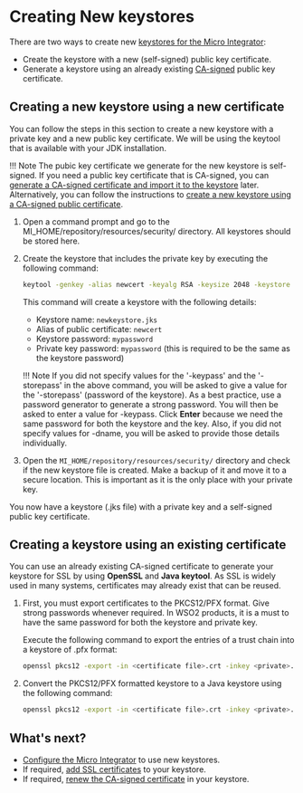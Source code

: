 # Creating New keystores

There are two ways to create new [keystores for the Micro Integrator](../../references/using_keystores.md): 

* Create  the keystore with a new (self-signed) public key certificate.
* Generate a keystore using an already existing [CA-signed](../../references/using_keystores.md) public key certificate.

## Creating a new keystore using a new certificate
You can follow the steps in this section to create a new keystore with a private key and a new public key certificate. We will be using the keytool that is available with your JDK installation. 

!!! Note
    The pubic key certificate we generate for the new keystore is self-signed. If you need a public key certificate that is CA-signed, you can [generate a CA-signed certificate and import it to the keystore](../../setup/security/importing_ssl_certificate.md) later. Alternatively, you can follow the instructions to [create a new keystore using a CA-signed public certificate](#creating-a-keystore-using-an-existing-certificate).

1. Open a command prompt and go to the MI_HOME/repository/resources/security/ directory. All keystores should be stored here.
2. Create the keystore that includes the private key by executing the following command:

    ```bash
    keytool -genkey -alias newcert -keyalg RSA -keysize 2048 -keystore newkeystore.jks -dname "CN=<testdomain.org>, OU=Home,O=Home,L=SL,S=WS,C=LK" -storepass mypassword -keypass mypassword
    ```
    This command will create a keystore with the following details:

    * Keystore name: `newkeystore.jks`
    * Alias of public certificate: `newcert`
    * Keystore password: `mypassword`
    * Private key password: `mypassword` (this is required to be the same as the keystore password)

    !!! Note
        If you did not specify values for the '-keypass' and the '-storepass' in the above command, you will be asked to give a value for the '-storepass' (password of the keystore). As a best practice, use a password generator to generate a strong password. You will then be asked to enter a value for -keypass. Click **Enter** because we need the same password for both the keystore and the key. Also, if you did not specify values for -dname, you will be asked to provide those details individually.

3. Open the `MI_HOME/repository/resources/security/` directory and check if the new keystore file is created. Make a backup of it and move it to a secure location. This is important as it is the only place with your private key.

You now have a keystore (.jks file) with a private key and a self-signed public key certificate.

## Creating a keystore using an existing certificate
You can use an already existing CA-signed certificate to generate your keystore for SSL by using **OpenSSL** and **Java keytool**. As SSL is widely used in many systems, certificates may already exist that can be reused. 

1. First, you must export certificates to the  PKCS12/PFX  format. Give strong passwords whenever required. In WSO2 products, it is a must to have the same password for both the keystore and private key.

    Execute the following command to export the entries of a trust chain into a keystore of .pfx format:

    ```bash
    openssl pkcs12 -export -in <certificate file>.crt -inkey <private>.key -name "<alias>" -certfile <additional certificate file> -out <pfx keystore name>.pfx
    ```

2. Convert the PKCS12/PFX formatted keystore to a Java keystore using the following command:

    ```bash
    openssl pkcs12 -export -in <certificate file>.crt -inkey <private>.key -name "<alias>" -certfile <additional certificate file> -out <pfx keystore name>.pfx
    ```

## What's next?
- [Configure the Micro Integrator](../../setup/security/configuring_keystores.md) to use new keystores.
- If required, [add SSL certificates](../../setup/security/importing_ssl_certificate.md) to your keystore.
- If required, [renew the CA-signed certificate](../../setup/security/renewing_ca_signed_certificate_in_keystore.md) in your keystore.
